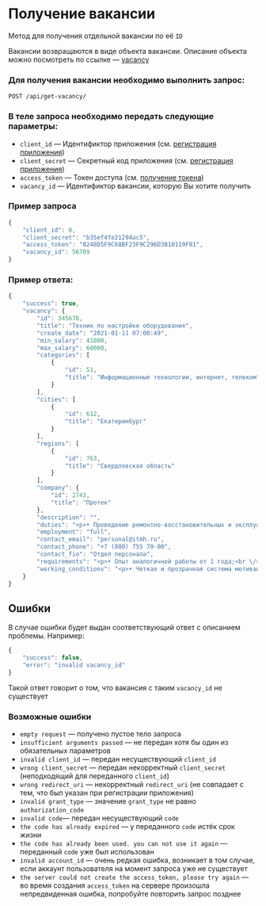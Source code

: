 # Получение вакансии

Метод для получения отдельной вакансии по её `ID`

Вакансии возвращаются в виде объекта вакансии. Описание объекта можно посмотреть по ссылке — [vacancy](https://github.com/len0xx/career-api/blob/main/docs/vacancy.md)

### Для получения вакансии необходимо выполнить запрос:
```
POST /api/get-vacancy/
```

### В теле запроса необходимо передать следующие параметры:
* `client_id` — Идентификтор приложения (см. [регистрация приложения](https://xn--80adjbxl0aeb4ii6a.xn--p1ai/wp-admin/admin.php?page=apps))
* `client_secret` — Секретный код приложения (см. [регистрация приложения](https://xn--80adjbxl0aeb4ii6a.xn--p1ai/wp-admin/admin.php?page=apps))
* `access_token` — Токен доступа (см. [получение токена](https://github.com/len0xx/career-api/blob/main/docs/auth.md))
* `vacancy_id` — Идентификтор вакансии, которую Вы хотите получить

### Пример запроса
```javascript
{
    "client_id": 0,
    "client_secret": "b35ef4fe21294ac5",
    "access_token": "8248D5F9C68BF23F9C296D3B10119F01",
    "vacancy_id": 56789
}
```

### Пример ответа:
```javascript
{
    "success": true,
    "vacancy": {
        "id": 345678,
        "title": "Техник по настройке оборудования",
        "create_date": "2021-01-11 07:00:49",
        "min_salary": 41000,
        "max_salary": 60000,
        "categories": [
            {
                "id": 51,
                "title": "Информационные технологии, интернет, телеком"
            }
        ],
        "cities": [
            {
                "id": 612,
                "title": "Екатеринбург"
            }
        ],
        "regions": [
            {
                "id": 763,
                "title": "Свердловская область"
            }
        ],
        "company": {
            "id": 2743,
            "title": "Протек"
        },
        "description": "",
        "duties": "<p>• Проведение ремонтно-восстановительных и эксплуатационных работ на линиях связи и оборудовании клиентов (ПК, маршрутизаторы и пр.) в установленный регламентом срок и в соответствии с принятыми нормами эксплуатации объектов связи;<br \/>\n• Дежурства по заранее утвержденному графику.<\/p>\n",
        "employment": "full",
        "contact_email": "personal@itmh.ru",
        "contact_phone": "+7 (800) 755 70-00",
        "contact_fio": "Отдел персонала",
        "requirements": "<p>• Опыт аналогичной работы от 1 года;<br \/>\n• Уверенное владение контрольно-измерительными приборами для диагностики неисправностей на медных и оптических линиях связи;<br \/>\n• Знание модели OSI, технологии Ethernet, Wi-Fi, сетевых настроек различных операционных систем;<br \/>\n• Обязательно понимание принципов и особенностей работы сервисов: DNS, VPN, HTTP, SMTP, IMAP, POP3;<br \/>\n• Умение настраивать маршрутизаторы различных производителей;<br \/>\n• Владение технологией монтажа UTP (желательно ВОК).<\/p>\n",
        "working_conditions": "<p>• Четкая и прозрачная система мотивации: оклад + KPI. На испытательный срок заработная плата 35 000 руб., после испытательного срока доход от 41 000 руб. + компенсация ГСМ и амортизации автомобиля. Дополнительно оплачиваются сверхурочные работы и дежурства.<br \/>\n• График работы: 5\/2, 10.00 -19.00, присутствуют дежурства по заранее установленному графику;<br \/>\n• Разъездной характер работ;<br \/>\n• Предоставляется рабочая одежда и все необходимые инструменты, материалы.<\/p>\n"
    }
}
```

## Ошибки

В случае ошибки будет выдан соответствующий ответ с описанием проблемы. Например:
```javascript
{
    "success": false,
    "error": "invalid vacancy_id"
}
```
Такой ответ говорит о том, что вакансия с таким `vacancy_id` не существует

### Возможные ошибки
* `empty request` — получено пустое тело запроса
* `insufficient arguments passed` — не передан хотя бы один из обязательных параметров
* `invalid client_id` — передан несуществующий `client_id`
* `wrong client_secret` — передан некорректный `client_secret` (неподходящий для переданного `client_id`)
* `wrong redirect_uri` — некорректный `redirect_uri` (не совпадает с тем, что был указан при регистрации приложения)
* `invalid grant_type` — значение `grant_type` не равно `authorization_code`
* `invalid code`— передан несуществующий `code`
* `the code has already expired` — у переданного `code` истёк срок жизни
* `the code has already been used. you can not use it again` — переданный `code` уже был использован
* `invalid account_id` — очень редкая ошибка, возникает в том случае, если аккаунт пользователя на момент запроса уже не существует
* `the server could not create the access_token, please try again` — во время создания `access_token` на сервере произошла непредвиденная ошибка, попробуйте повторить запрос позднее
